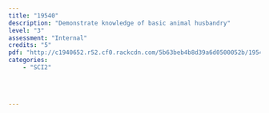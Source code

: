 ```yaml
---
title: "19540"
description: "Demonstrate knowledge of basic animal husbandry"
level: "3"
assessment: "Internal"
credits: "5"
pdf: "http://c1940652.r52.cf0.rackcdn.com/5b63beb4b8d39a6d0500052b/19540.pdf"
categories:
    - "SCI2"
    
    
    
    
---
```

